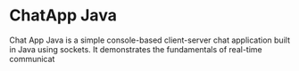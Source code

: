 <h1>ChatApp Java</h1>
<p>
  Chat App Java is a simple console-based client-server chat application built in Java using sockets. It demonstrates the fundamentals of real-time communicat
</p> 
